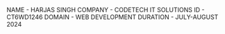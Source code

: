 NAME - HARJAS SINGH
COMPANY - CODETECH IT SOLUTIONS
ID - CT6WD1246
DOMAIN - WEB DEVELOPMENT
DURATION - JULY-AUGUST 2024

